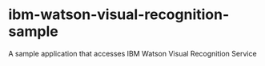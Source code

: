 # ibm-watson-visual-recognition-sample
A sample application that accesses IBM Watson Visual Recognition Service
